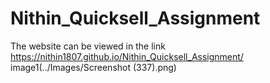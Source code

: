 # Nithin_Quicksell_Assignment

The website can be viewed in the link https://nithin1807.github.io/Nithin_Quicksell_Assignment/
image1(../Images/Screenshot (337).png)
